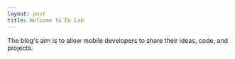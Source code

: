 ```yaml
---
layout: post
title: Welcome to En Lab
---
```


The blog's aim is to allow mobile developers to share their ideas, code, and projects. 

